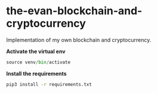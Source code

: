 # the-evan-blockchain-and-cryptocurrency
Implementation of my own blockchain and cryptocurrency.

**Activate the virtual env**
```python
source venv/bin/activate
```

**Install the requirements**
```bash
pip3 install -r requirements.txt
```
